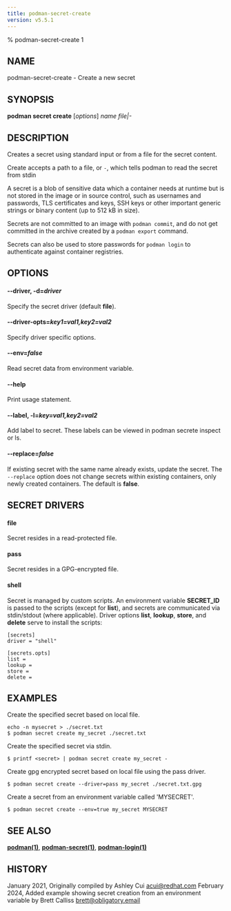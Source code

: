 ```yaml
---
title: podman-secret-create
version: v5.5.1
---
```


% podman-secret-create 1

## NAME
podman\-secret\-create - Create a new secret

## SYNOPSIS
**podman secret create** [*options*] *name* *file|-*

## DESCRIPTION

Creates a secret using standard input or from a file for the secret content.

Create accepts a path to a file, or `-`, which tells podman to read the secret from stdin

A secret is a blob of sensitive data which a container needs at runtime but
is not stored in the image or in source control, such as usernames and passwords,
TLS certificates and keys, SSH keys or other important generic strings or binary content (up to 512 kB in size).

Secrets are not committed to an image with `podman commit`, and do not get committed in the archive created by a `podman export` command.

Secrets can also be used to store passwords for `podman login` to authenticate against container registries.

## OPTIONS

#### **--driver**, **-d**=*driver*

Specify the secret driver (default **file**).

#### **--driver-opts**=*key1=val1,key2=val2*

Specify driver specific options.

#### **--env**=*false*

Read secret data from environment variable.

#### **--help**

Print usage statement.

#### **--label**, **-l**=*key=val1,key2=val2*

Add label to secret. These labels can be viewed in podman secrete inspect or ls.

#### **--replace**=*false*

If existing secret with the same name already exists, update the secret.
The `--replace` option does not change secrets within existing containers, only newly created containers.
 The default is **false**.

## SECRET DRIVERS

#### file

Secret resides in a read-protected file.

#### pass

Secret resides in a GPG-encrypted file.

#### shell

Secret is managed by custom scripts. An environment variable **SECRET_ID**
is passed to the scripts (except for **list**), and secrets are communicated
via stdin/stdout (where applicable). Driver options **list**, **lookup**,
**store**, and **delete** serve to install the scripts:

```
[secrets]
driver = "shell"

[secrets.opts]
list =
lookup =
store =
delete =
```

## EXAMPLES

Create the specified secret based on local file.
```
echo -n mysecret > ./secret.txt
$ podman secret create my_secret ./secret.txt
```

Create the specified secret via stdin.
```
$ printf <secret> | podman secret create my_secret -
```

Create gpg encrypted secret based on local file using the pass driver.
```
$ podman secret create --driver=pass my_secret ./secret.txt.gpg
```

Create a secret from an environment variable called 'MYSECRET'.
```
$ podman secret create --env=true my_secret MYSECRET
```

## SEE ALSO
**[podman(1)](podman.1.md)**, **[podman-secret(1)](podman-secret.1.md)**, **[podman-login(1)](podman-login.1.md)**

## HISTORY
January 2021, Originally compiled by Ashley Cui <acui@redhat.com>
February 2024, Added example showing secret creation from an environment variable by Brett Calliss <brett@obligatory.email>
